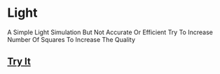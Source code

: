 # Light
A Simple Light Simulation But Not Accurate Or Efficient Try To Increase Number Of Squares To Increase The Quality <br/>
## <a href = "">Try It</a>
